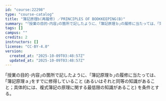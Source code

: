 ```yaml
---
id: "course:22298"
type: "course-catalog"
title: "簿記原理b(再履修) ／PRINCIPLES OF BOOKKEEPING(B)"
summary: "｢授業の目的･内容｣の箇所で記したように、｢簿記原理ｂ｣の履修に当たっては、｢簿記原理ａ｣をすでに修得していること (あるいはそれと同等の知識があること；具体的には、複式簿記の原理に関する最低限の知識があること) を条件とする。"
tags: []
campus: ""
credits: 2
instructors: []
license: "CC-BY-4.0"
version:
  created_at: "2025-10-09T03:48:57Z"
  updated_at: "2025-10-09T03:48:57Z"
---
```

｢授業の目的･内容｣の箇所で記したように、｢簿記原理ｂ｣の履修に当たっては、｢簿記原理ａ｣をすでに修得していること (あるいはそれと同等の知識があること；具体的には、複式簿記の原理に関する最低限の知識があること) を条件とする。
